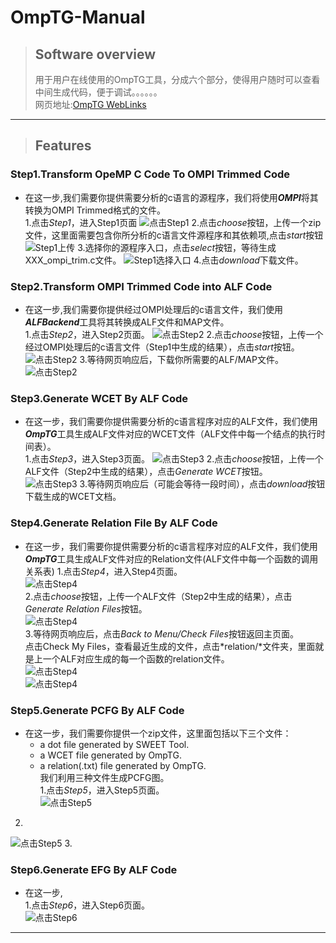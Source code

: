 # OmpTG-Manual
>## Software overview 
>用于用户在线使用的OmpTG工具，分成六个部分，使得用户随时可以查看中间生成代码，便于调试。。。。。。      
>网页地址:[OmpTG WebLinks](http://omptg.kingtous.cn/)
*** 
>## Features
### Step1.Transform OpeMP C Code To OMPI Trimmed Code  
  * 在这一步,我们需要你提供需要分析的c语言的源程序，我们将使用***OMPI***将其转换为OMPI Trimmed格式的文件。  
  1.点击*Step1*，进入Step1页面
  ![点击Step1](/docs/graph/step1.png)
  2.点击*choose*按钮，上传一个zip文件，这里面需要包含你所分析的c语言文件源程序和其依赖项,点击*start*按钮
  ![Step1上传](/docs/graph/1_1.gif)
  3.选择你的源程序入口，点击*select*按钮，等待生成XXX_ompi_trim.c文件。
  ![Step1选择入口](/docs/graph/1_2.gif)
  4.点击*download*下载文件。
### Step2.Transform OMPI Trimmed Code into ALF Code  
  * 在这一步,我们需要你提供经过OMPI处理后的c语言文件，我们使用***ALFBackend***工具将其转换成ALF文件和MAP文件。   
  1.点击*Step2*，进入Step2页面。
  ![点击Step2](/docs/graph/step2.png)
  2.点击*choose*按钮，上传一个经过OMPI处理后的c语言文件（Step1中生成的结果），点击*start*按钮。   
  ![点击Step2](/docs/graph/2_1.gif)
  3.等待网页响应后，下载你所需要的ALF/MAP文件。   
  ![点击Step2](/docs/graph/2_2.png)
### Step3.Generate WCET By ALF Code   
  * 在这一步，我们需要你提供需要分析的c语言程序对应的ALF文件，我们使用***OmpTG***工具生成ALF文件对应的WCET文件（ALF文件中每一个结点的执行时间表）。    
  1.点击*Step3*，进入Step3页面。
  ![点击Step3](/docs/graph/step3.png)
  2.点击*choose*按钮，上传一个ALF文件（Step2中生成的结果），点击*Generate WCET*按钮。   
  ![点击Step3](/docs/graph/3_1.gif)
  3.等待网页响应后（可能会等待一段时间），点击*download*按钮下载生成的WCET文档。
### Step4.Generate Relation File By ALF Code      
  * 在这一步，我们需要你提供需要分析的c语言程序对应的ALF文件，我们使用***OmpTG***工具生成ALF文件对应的Relation文件(ALF文件中每一个函数的调用关系表)
    1.点击*Step4*，进入Step4页面。  
    ![点击Step4](/docs/graph/step4.png)   
    2.点击*choose*按钮，上传一个ALF文件（Step2中生成的结果），点击*Generate Relation Files*按钮。    
    ![点击Step4](/docs/graph/4_1.gif)   
    3.等待网页响应后，点击*Back to Menu/Check Files*按钮返回主页面。  
    点击Check My Files，查看最近生成的文件，点击*relation/*文件夹，里面就是上一个ALF对应生成的每一个函数的relation文件。    
    ![点击Step4](/docs/graph/4_2.png)  
    ![点击Step4](/docs/graph/4_3.gif)
### Step5.Generate PCFG By ALF Code   
  * 在这一步，我们需要你提供一个zip文件，这里面包括以下三个文件：  
    - a dot file generated by SWEET Tool.    
    - a WCET file generated by OmpTG.       
    - a relation(.txt) file generated by OmpTG.   
   我们利用三种文件生成PCFG图。  
  1.点击*Step5*，进入Step5页面。  
  ![点击Step5](/docs/graph/step5.png)
  2.   
  ![点击Step5](/docs/graph/5_1.gif)
  3.    
  
### Step6.Generate EFG By ALF Code 
  * 在这一步,   
  1.点击*Step6*，进入Step6页面。  
  ![点击Step6](/docs/graph/step6.png)
***

  



